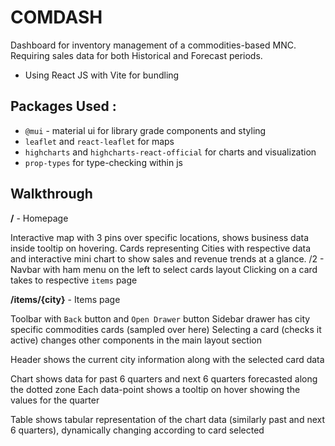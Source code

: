 # COMDASH

Dashboard for inventory management of a commodities-based MNC.
Requiring sales data for both Historical and Forecast periods.

-   Using React JS with Vite for bundling

## Packages Used :

-   `@mui` - material ui for library grade components and styling
-   `leaflet` and `react-leaflet` for maps
-   `highcharts` and `highcharts-react-official` for charts and visualization
-   `prop-types` for type-checking within js

## Walkthrough

**/** - Homepage

Interactive map with 3 pins over specific locations, shows business data inside tooltip on hovering.
Cards representing Cities with respective data and interactive mini chart to show sales and revenue trends at a glance.
/2 - Navbar with ham menu on the left to select cards layout
Clicking on a card takes to respective `items` page

**/items/{city}** - Items page

Toolbar with `Back` button and `Open Drawer` button
Sidebar drawer has city specific commodities cards (sampled over here)
Selecting a card (checks it active) changes other components in the main layout section

Header shows the current city information along with the selected card data

Chart shows data for past 6 quarters and next 6 quarters forecasted along the dotted zone
Each data-point shows a tooltip on hover showing the values for the quarter

Table shows tabular representation of the chart data (similarly past and next 6 quarters),
dynamically changing according to card selected
